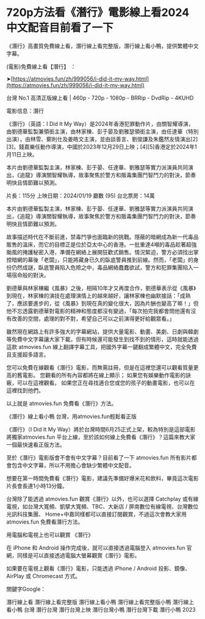 # 720p方法看《潛行》電影線上看2024中文配音目前看了一下

《潛行》高畫質免費線上看，潛行線上看完整版，潛行線上看小鴨，提供繁體中文字幕。

(電影)免費線上看【潛行】 ：

➤[https://atmovies.fun/zh/999056/i-did-it-my-way.html](https://atmovies.fun/zh/999056/i-did-it-my-way.html)

台灣 No.1 高清正版線上看 | 460p - 720p - 1080p - BRRip - DvdRip - 4KUHD


電影信息：潛行

《潛行》（英語：I Did It My Way）是2024年香港犯罪動作片，由關智耀導演，由劉德華監製兼領銜主演，由林家棟、彭于晏及劉雅瑟領銜主演，由任達華（特別出演），由林雪、鄭則仕及姜皓文主演，並由談善言、劉俊謙及朱鑑然友情演出[2][3]，錢嘉樂任動作導演，中國於2023年12月29日上映；[4][5]香港定於2024年1月11日上映。

本片由劉德華監製主演，林家棟、彭于晏、任達華、劉雅瑟等實力派演員共同演出，《追龍》導演關智耀執導，故事聚焦於警方和販毒集團鬥智鬥力的對決，節奏明快且情節難以預測。

片長：115分 上映日期：2024/01/19 廳數 (95) 台北票房：14萬

本片由劉德華監製主演，林家棟、彭于晏、任達華、劉雅瑟等實力派演員共同演出，《追龍》導演關智耀執導，故事聚焦於警方和販毒集團鬥智鬥力的對決，節奏明快且情節難以預測。

故事描述時代在不斷前進，禁毒鬥爭也面臨新的挑戰。隱蔽的暗網成為新一代毒品販售的溫床，而它的目標正是位於亞太中心的香港。一批重達4噸的毒品趁著超強颱風的掩護秘密入港，準備在網絡上展開狂歡式銷售。情況緊迫，警方必須找出掌控暗網的幕後「老闆」，只能將藏身已久的臥底警員推到前線。然而，「老闆」的身份仍然成謎，臥底警員陷入危險之中，毒品網絡蠢蠢欲試，警方和犯罪集團陷入一場宿命般的對決。

劉德華與林家棟繼《風暴》之後，相隔10年才又再度合作，劉德華表示從《風暴》到現在，林家棟的演技在處理演情上的越來越好，讓林家棟也幽默接話：「成熟了，應該要進步的，從《風暴》到現在真的變化很大，因為片酬也變高了嘛！」但他不忘透露劉德華對電影的精神和態度都沒有變過，「每次拍完我都會問他還有沒有改善的空間，處理的對不對，希望自己可以之前演得更好給觀眾看。」

雖然現在網路上有許多強大的字幕網站，提供大量電影、動畫、美劇、日劇與韓劇等免費中文字幕讓大家下載，但有時候還可能發生到找不到的情形，這時就能透過這款 atmovies.fun 線上翻譯字幕工具，把國外字幕一鍵翻成繁體中文，完全免費且支援超多語言。

您可以免費在線觀看《潛行》電影，而無需註冊，但是在這裡您還可以觀看質量更高的舊電影。 您觀看的所有內容都將在線上顯示； 如果您有娛樂動作電影的訣竅，可以在這裡觀看。 如果您正在尋找適合您或您的孩子的動畫電影，也可以在這裡找到他們。

以上就是 atmovies.fun 免費看《潛行》方法。

《潛行》線上看小鴨 台灣，用atmovies.fun輕鬆看正版

《潛行》（I Did It My Way）將於台灣時間6月25正式上架，較為特別是這部電影將獨家atmovies.fun 平台上線，至於該如何線上免費看《潛行》？這篇來教大家一個最快速看正版方法。

至於《潛行》電影版會不會有中文字幕？目前看了一下 atmovies.fun 所有影片都會包含中文字幕，所以不用擔心會缺少繁體中文配音。

想要在第一時間免費看《潛行》電影，建議先準備好爆米花和飲料，畢竟這次電影片長會長達1小時13分鐘。  

台灣除了能透過 atmovies.fun 觀賞《潛行》以外，也可以選擇 Catchplay 或有線電視，如台灣大寬頻、凱擘大寬頻、TBC、大新店 / 屏南數位有線電視、台灣數位光訊科技集團、 Home+中嘉同樣都可以直接訂閱觀賞，不過這次會教大家用 atmovies.fun 免費看潛行方法。

用電腦和電視上也可以觀賞 《潛行》

在 iPhone 和 Android 操作完成後，就可以直接透過電腦登入 atmovies.fun 官網，同樣是可以直接透過電腦大螢幕觀賞《潛行》電影。

如果要在電視上觀看《潛行》電影，只能透過 iPhone / Android 投影、鏡像、AirPlay 或 Chromecast 方式。


關鍵字Google：

潛行線上看
潛行線上看完整版
潛行線上看小鴨
潛行線上看完整版小鴨
潛行線上看小鴨 台灣
潛行台灣
潛行台灣上映
潛行台灣小鴨
潛行台灣下載
潛行小鴨 2023
